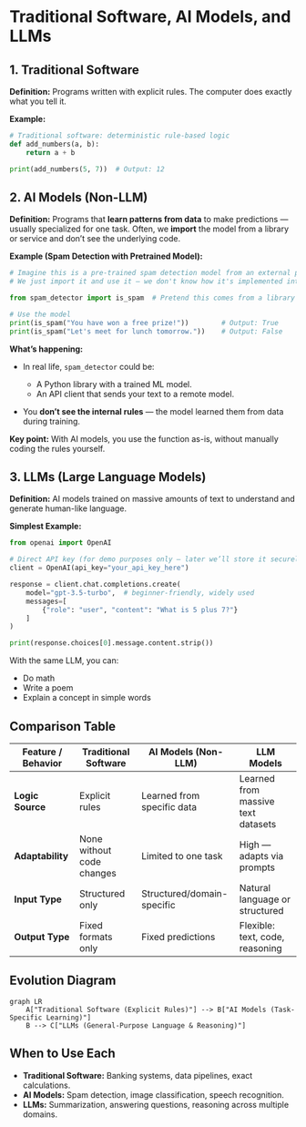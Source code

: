 # Traditional Software, AI Models, and LLMs

## 1. Traditional Software

**Definition:** Programs written with explicit rules. The computer does exactly what you tell it.

**Example:**

```python
# Traditional software: deterministic rule-based logic
def add_numbers(a, b):
    return a + b

print(add_numbers(5, 7))  # Output: 12
```

## 2. AI Models (Non-LLM)

**Definition:** Programs that **learn patterns from data** to make predictions — usually specialized for one task.
Often, we **import** the model from a library or service and don’t see the underlying code.

**Example (Spam Detection with Pretrained Model):**

```python
# Imagine this is a pre-trained spam detection model from an external package.
# We just import it and use it — we don't know how it's implemented internally.

from spam_detector import is_spam  # Pretend this comes from a library

# Use the model
print(is_spam("You have won a free prize!"))        # Output: True
print(is_spam("Let's meet for lunch tomorrow."))    # Output: False
```

**What’s happening:**

- In real life, `spam_detector` could be:

  - A Python library with a trained ML model.
  - An API client that sends your text to a remote model.

- You **don’t see the internal rules** — the model learned them from data during training.

**Key point:** With AI models, you use the function as-is, without manually coding the rules yourself.

## 3. LLMs (Large Language Models)

**Definition:** AI models trained on massive amounts of text to understand and generate human-like language.

**Simplest Example:**

```python
from openai import OpenAI

# Direct API key (for demo purposes only — later we’ll store it securely)
client = OpenAI(api_key="your_api_key_here")

response = client.chat.completions.create(
    model="gpt-3.5-turbo",  # beginner-friendly, widely used
    messages=[
        {"role": "user", "content": "What is 5 plus 7?"}
    ]
)

print(response.choices[0].message.content.strip())
```

With the same LLM, you can:

- Do math
- Write a poem
- Explain a concept in simple words

## Comparison Table

| Feature / Behavior | Traditional Software      | AI Models (Non-LLM)        | LLM Models                         |
| ------------------ | ------------------------- | -------------------------- | ---------------------------------- |
| **Logic Source**   | Explicit rules            | Learned from specific data | Learned from massive text datasets |
| **Adaptability**   | None without code changes | Limited to one task        | High — adapts via prompts          |
| **Input Type**     | Structured only           | Structured/domain-specific | Natural language or structured     |
| **Output Type**    | Fixed formats only        | Fixed predictions          | Flexible: text, code, reasoning    |

## Evolution Diagram

```mermaid
graph LR
    A["Traditional Software (Explicit Rules)"] --> B["AI Models (Task-Specific Learning)"]
    B --> C["LLMs (General-Purpose Language & Reasoning)"]
```

## When to Use Each

- **Traditional Software:** Banking systems, data pipelines, exact calculations.
- **AI Models:** Spam detection, image classification, speech recognition.
- **LLMs:** Summarization, answering questions, reasoning across multiple domains.
